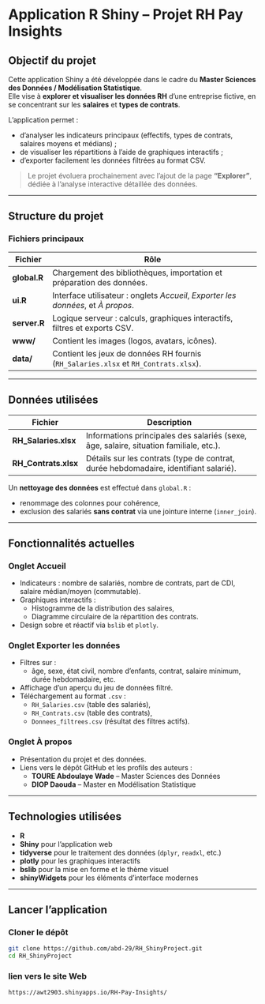 # Application R Shiny – Projet RH Pay Insights

## Objectif du projet
Cette application Shiny a été développée dans le cadre du **Master Sciences des Données / Modélisation Statistique**.  
Elle vise à **explorer et visualiser les données RH** d’une entreprise fictive, en se concentrant sur les **salaires** et **types de contrats**.

L’application permet :
- d’analyser les indicateurs principaux (effectifs, types de contrats, salaires moyens et médians) ;
- de visualiser les répartitions à l’aide de graphiques interactifs ;
- d’exporter facilement les données filtrées au format CSV.

> Le projet évoluera prochainement avec l’ajout de la page **“Explorer”**, dédiée à l’analyse interactive détaillée des données.

---

## Structure du projet

### Fichiers principaux
| Fichier | Rôle |
|----------|------|
| **global.R** | Chargement des bibliothèques, importation et préparation des données. |
| **ui.R** | Interface utilisateur : onglets *Accueil*, *Exporter les données*, et *À propos*. |
| **server.R** | Logique serveur : calculs, graphiques interactifs, filtres et exports CSV. |
| **www/** | Contient les images (logos, avatars, icônes). |
| **data/** | Contient les jeux de données RH fournis (`RH_Salaries.xlsx` et `RH_Contrats.xlsx`). |

---

## Données utilisées

| Fichier | Description |
|----------|--------------|
| **RH_Salaries.xlsx** | Informations principales des salariés (sexe, âge, salaire, situation familiale, etc.). |
| **RH_Contrats.xlsx** | Détails sur les contrats (type de contrat, durée hebdomadaire, identifiant salarié). |

Un **nettoyage des données** est effectué dans `global.R` :  
- renommage des colonnes pour cohérence,  
- exclusion des salariés **sans contrat** via une jointure interne (`inner_join`).

---

## Fonctionnalités actuelles

### Onglet **Accueil**
- Indicateurs : nombre de salariés, nombre de contrats, part de CDI, salaire médian/moyen (commutable).  
- Graphiques interactifs :
  - Histogramme de la distribution des salaires,
  - Diagramme circulaire de la répartition des contrats.
- Design sobre et réactif via `bslib` et `plotly`.

### Onglet **Exporter les données**
- Filtres sur :
  - âge, sexe, état civil, nombre d’enfants, contrat, salaire minimum, durée hebdomadaire, etc.  
- Affichage d’un aperçu du jeu de données filtré.  
- Téléchargement au format `.csv` :
  - `RH_Salaries.csv` (table des salariés),
  - `RH_Contrats.csv` (table des contrats),
  - `Donnees_filtrees.csv` (résultat des filtres actifs).

### Onglet **À propos**
- Présentation du projet et des données.  
- Liens vers le dépôt GitHub et les profils des auteurs :
  - **TOURE Abdoulaye Wade** – Master Sciences des Données  
  - **DIOP Daouda** – Master en Modélisation Statistique

---

## Technologies utilisées
- **R**  
- **Shiny** pour l’application web  
- **tidyverse** pour le traitement des données (`dplyr`, `readxl`, etc.)  
- **plotly** pour les graphiques interactifs  
- **bslib** pour la mise en forme et le thème visuel  
- **shinyWidgets** pour les éléments d’interface modernes  

---

## Lancer l’application

### Cloner le dépôt
```bash
git clone https://github.com/abd-29/RH_ShinyProject.git
cd RH_ShinyProject
```

### lien vers le site Web
```bash
https://awt2903.shinyapps.io/RH-Pay-Insights/
```